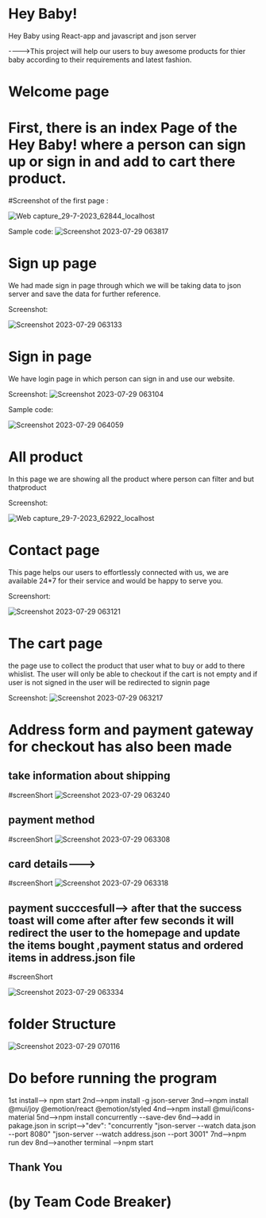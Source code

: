 # Hey Baby!
Hey Baby using React-app and javascript and json server

---->This project will help our users to buy awesome products for thier baby according to their requirements and latest fashion.

# Welcome page

# First, there is an index Page of the Hey Baby! where a person can sign up or sign in and add to cart there product.

#Screenshot of the first page :

![Web capture_29-7-2023_62844_localhost](https://github.com/roy705051/Hey_Baby_E-commerce-_Website/assets/118226807/de873141-e423-4b01-abcf-a31c69fff9cd)

Sample code:
![Screenshot 2023-07-29 063817](https://github.com/roy705051/Hey_Baby_E-commerce-_Website/assets/118226807/a135f2a6-ede0-41f4-a622-697c69a36d46)


# Sign up page

We had made sign in page through which we will be taking data to json server and save the data for further reference.

Screenshot:

![Screenshot 2023-07-29 063133](https://github.com/roy705051/Hey_Baby_E-commerce-_Website/assets/118226807/dd41ac32-f8f2-4fb4-a4e4-2788928b11f3)

# Sign in page

We have login page in which person can sign in and use our website.

Screenshot:
![Screenshot 2023-07-29 063104](https://github.com/roy705051/Hey_Baby_E-commerce-_Website/assets/118226807/0ffd8f98-9ee0-4c8f-862f-266f51166806)


Sample code:

![Screenshot 2023-07-29 064059](https://github.com/roy705051/Hey_Baby_E-commerce-_Website/assets/118226807/c6791314-6941-48e9-a359-6086eee1734e)

# All product

In this page we are showing all the product where person can filter and but thatproduct

Screenshot:

![Web capture_29-7-2023_62922_localhost](https://github.com/roy705051/Hey_Baby_E-commerce-_Website/assets/118226807/eaf38816-9d15-4c04-b3f3-66d898ebe974)


# Contact page

This page helps our users to effortlessly connected with us, we are available 24*7 for their service and would be happy to serve you.

Screenshort:

![Screenshot 2023-07-29 063121](https://github.com/roy705051/Hey_Baby_E-commerce-_Website/assets/118226807/7b895eda-6a6b-4057-8d1c-2525e5a8705a)


# The cart page
the page use to collect the product that user what to buy or add to there whislist. The user will only be able to checkout if the cart is not empty and if user is not signed in the user will be redirected to signin page

Screenshot:
![Screenshot 2023-07-29 063217](https://github.com/roy705051/Hey_Baby_E-commerce-_Website/assets/118226807/4e8576ce-0dff-4d34-8ba4-423a6bdaffa5)


# Address form and payment gateway for checkout has also been made
## take information  about shipping
#screenShort
![Screenshot 2023-07-29 063240](https://github.com/roy705051/Hey_Baby_E-commerce-_Website/assets/118226807/7e6a5b98-46f8-45a2-be86-66ad011288c2)

## payment method 
#screenShort
![Screenshot 2023-07-29 063308](https://github.com/roy705051/Hey_Baby_E-commerce-_Website/assets/118226807/cf8ab7ff-c7ae-4962-80bc-9105f71d1d79)

## card details--->
#screenShort
![Screenshot 2023-07-29 063318](https://github.com/roy705051/Hey_Baby_E-commerce-_Website/assets/118226807/314eb563-88bd-495c-9d54-ba30bbbca3c9)

## payment succcesfull-->    after that the success toast will come after after few seconds it will redirect the user to the homepage and update the items bought ,payment status and ordered items in address.json file
#screenShort

![Screenshot 2023-07-29 063334](https://github.com/roy705051/Hey_Baby_E-commerce-_Website/assets/118226807/27515cd7-994a-4a4a-a009-e76f33db9e3b)


# folder Structure
![Screenshot 2023-07-29 070116](https://github.com/roy705051/Hey_Baby_E-commerce-_Website/assets/118226807/2ced6887-9934-43c6-ae83-8ba6e6cee4ca)

# Do before running  the program
1st install--> npm start
2nd-->npm install -g json-server
3nd-->npm install @mui/joy @emotion/react @emotion/styled
4nd-->npm install @mui/icons-material
5nd-->npm install concurrently --save-dev
6nd-->add in pakage.json in script-->"dev": "concurrently \"json-server --watch data.json --port 8080\" \"json-server --watch address.json --port 3001\"
7nd-->npm run dev
8nd-->another terminal -->npm start


## Thank You

# (by Team Code Breaker)
